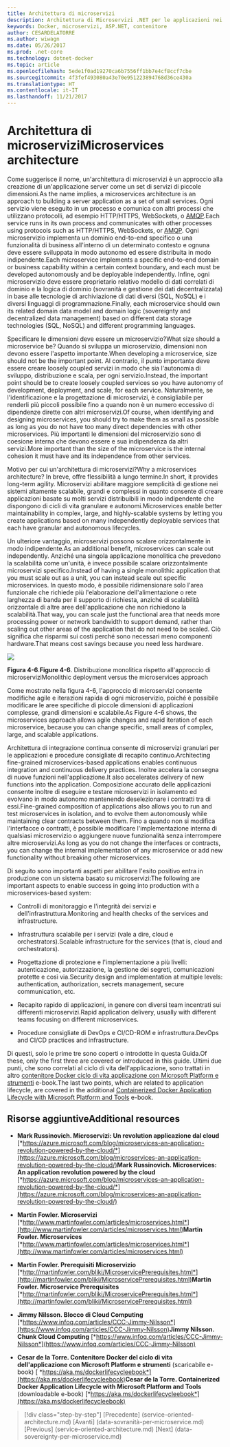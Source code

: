 ```yaml
---
title: Architettura di microservizi
description: Architettura di Microservizi .NET per le applicazioni nei contenitori .NET | Architettura di Microservizi
keywords: Docker, microservizi, ASP.NET, contenitore
author: CESARDELATORRE
ms.author: wiwagn
ms.date: 05/26/2017
ms.prod: .net-core
ms.technology: dotnet-docker
ms.topic: article
ms.openlocfilehash: 5ede1f0ad19270ca6b7556ff1bb7e4cf8ccf7cbe
ms.sourcegitcommit: 4f3fef493080a43e70e951223894768d36ce430a
ms.translationtype: HT
ms.contentlocale: it-IT
ms.lasthandoff: 11/21/2017
---
```

# <a name="microservices-architecture"></a><span data-ttu-id="0965b-104">Architettura di microservizi</span><span class="sxs-lookup"><span data-stu-id="0965b-104">Microservices architecture</span></span>

<span data-ttu-id="0965b-105">Come suggerisce il nome, un'architettura di microservizi è un approccio alla creazione di un'applicazione server come un set di servizi di piccole dimensioni.</span><span class="sxs-lookup"><span data-stu-id="0965b-105">As the name implies, a microservices architecture is an approach to building a server application as a set of small services.</span></span> <span data-ttu-id="0965b-106">Ogni servizio viene eseguito in un processo e comunica con altri processi che utilizzano protocolli, ad esempio HTTP/HTTPS, WebSockets, o [AMQP](https://en.wikipedia.org/wiki/Advanced_Message_Queuing_Protocol).</span><span class="sxs-lookup"><span data-stu-id="0965b-106">Each service runs in its own process and communicates with other processes using protocols such as HTTP/HTTPS, WebSockets, or [AMQP](https://en.wikipedia.org/wiki/Advanced_Message_Queuing_Protocol).</span></span> <span data-ttu-id="0965b-107">Ogni microservizio implementa un dominio end-to-end specifico o una funzionalità di business all'interno di un determinato contesto e ognuna deve essere sviluppata in modo autonomo ed essere distribuita in modo indipendente.</span><span class="sxs-lookup"><span data-stu-id="0965b-107">Each microservice implements a specific end-to-end domain or business capability within a certain context boundary, and each must be developed autonomously and be deployable independently.</span></span> <span data-ttu-id="0965b-108">Infine, ogni microservizio deve essere proprietario relativo modello di dati correlati di dominio e la logica di dominio (sovranità e gestione dei dati decentralizzata) in base alle tecnologie di archiviazione di dati diversi (SQL, NoSQL) e i diversi linguaggi di programmazione.</span><span class="sxs-lookup"><span data-stu-id="0965b-108">Finally, each microservice should own its related domain data model and domain logic (sovereignty and decentralized data management) based on different data storage technologies (SQL, NoSQL) and different programming languages.</span></span>

<span data-ttu-id="0965b-109">Specificare le dimensioni deve essere un microservizio?</span><span class="sxs-lookup"><span data-stu-id="0965b-109">What size should a microservice be?</span></span> <span data-ttu-id="0965b-110">Quando si sviluppa un microservizio, dimensioni non devono essere l'aspetto importante.</span><span class="sxs-lookup"><span data-stu-id="0965b-110">When developing a microservice, size should not be the important point.</span></span> <span data-ttu-id="0965b-111">Al contrario, il punto importante deve essere creare loosely coupled servizi in modo che sia l'autonomia di sviluppo, distribuzione e scala, per ogni servizio.</span><span class="sxs-lookup"><span data-stu-id="0965b-111">Instead, the important point should be to create loosely coupled services so you have autonomy of development, deployment, and scale, for each service.</span></span> <span data-ttu-id="0965b-112">Naturalmente, se l'identificazione e la progettazione di microservizi, è consigliabile per renderli più piccoli possibile fino a quando non è un numero eccessivo di dipendenze dirette con altri microservizi.</span><span class="sxs-lookup"><span data-stu-id="0965b-112">Of course, when identifying and designing microservices, you should try to make them as small as possible as long as you do not have too many direct dependencies with other microservices.</span></span> <span data-ttu-id="0965b-113">Più importanti le dimensioni del microservizio sono di coesione interna che devono essere e sua indipendenza da altri servizi.</span><span class="sxs-lookup"><span data-stu-id="0965b-113">More important than the size of the microservice is the internal cohesion it must have and its independence from other services.</span></span>

<span data-ttu-id="0965b-114">Motivo per cui un'architettura di microservizi?</span><span class="sxs-lookup"><span data-stu-id="0965b-114">Why a microservices architecture?</span></span> <span data-ttu-id="0965b-115">In breve, offre flessibilità a lungo termine.</span><span class="sxs-lookup"><span data-stu-id="0965b-115">In short, it provides long-term agility.</span></span> <span data-ttu-id="0965b-116">Microservizi abilitare maggiore semplicità di gestione nei sistemi altamente scalabile, grandi e complessi in quanto consente di creare applicazioni basate su molti servizi distribuibili in modo indipendente che dispongono di cicli di vita granulare e autonomi.</span><span class="sxs-lookup"><span data-stu-id="0965b-116">Microservices enable better maintainability in complex, large, and highly-scalable systems by letting you create applications based on many independently deployable services that each have granular and autonomous lifecycles.</span></span>

<span data-ttu-id="0965b-117">Un ulteriore vantaggio, microservizi possono scalare orizzontalmente in modo indipendente.</span><span class="sxs-lookup"><span data-stu-id="0965b-117">As an additional benefit, microservices can scale out independently.</span></span> <span data-ttu-id="0965b-118">Anziché una singola applicazione monolitica che prevedono la scalabilità come un'unità, è invece possibile scalare orizzontalmente microservizi specifico.</span><span class="sxs-lookup"><span data-stu-id="0965b-118">Instead of having a single monolithic application that you must scale out as a unit, you can instead scale out specific microservices.</span></span> <span data-ttu-id="0965b-119">In questo modo, è possibile ridimensionare solo l'area funzionale che richiede più l'elaborazione dell'alimentazione o rete larghezza di banda per il supporto di richiesta, anziché di scalabilità orizzontale di altre aree dell'applicazione che non richiedono la scalabilità.</span><span class="sxs-lookup"><span data-stu-id="0965b-119">That way, you can scale just the functional area that needs more processing power or network bandwidth to support demand, rather than scaling out other areas of the application that do not need to be scaled.</span></span> <span data-ttu-id="0965b-120">Ciò significa che risparmi sui costi perché sono necessari meno componenti hardware.</span><span class="sxs-lookup"><span data-stu-id="0965b-120">That means cost savings because you need less hardware.</span></span>

![](./media/image6.png)

<span data-ttu-id="0965b-121">**Figura 4-6**.</span><span class="sxs-lookup"><span data-stu-id="0965b-121">**Figure 4-6**.</span></span> <span data-ttu-id="0965b-122">Distribuzione monolitica rispetto all'approccio di microservizi</span><span class="sxs-lookup"><span data-stu-id="0965b-122">Monolithic deployment versus the microservices approach</span></span>

<span data-ttu-id="0965b-123">Come mostrato nella figura 4-6, l'approccio di microservizi consente modifiche agile e iterazioni rapida di ogni microservizio, poiché è possibile modificare le aree specifiche di piccole dimensioni di applicazioni complesse, grandi dimensioni e scalabile.</span><span class="sxs-lookup"><span data-stu-id="0965b-123">As Figure 4-6 shows, the microservices approach allows agile changes and rapid iteration of each microservice, because you can change specific, small areas of complex, large, and scalable applications.</span></span>

<span data-ttu-id="0965b-124">Architettura di integrazione continua consente di microservizi granulari per le applicazioni e procedure consigliate di recapito continuo.</span><span class="sxs-lookup"><span data-stu-id="0965b-124">Architecting fine-grained microservices-based applications enables continuous integration and continuous delivery practices.</span></span> <span data-ttu-id="0965b-125">Inoltre accelera la consegna di nuove funzioni nell'applicazione.</span><span class="sxs-lookup"><span data-stu-id="0965b-125">It also accelerates delivery of new functions into the application.</span></span> <span data-ttu-id="0965b-126">Composizione accurato delle applicazioni consente inoltre di eseguire e testare microservizi in isolamento ed evolvano in modo autonomo mantenendo deselezionare i contratti tra di essi.</span><span class="sxs-lookup"><span data-stu-id="0965b-126">Fine-grained composition of applications also allows you to run and test microservices in isolation, and to evolve them autonomously while maintaining clear contracts between them.</span></span> <span data-ttu-id="0965b-127">Fino a quando non si modifica l'interfacce o contratti, è possibile modificare l'implementazione interna di qualsiasi microservizio o aggiungere nuove funzionalità senza interrompere altre microservizi.</span><span class="sxs-lookup"><span data-stu-id="0965b-127">As long as you do not change the interfaces or contracts, you can change the internal implementation of any microservice or add new functionality without breaking other microservices.</span></span>

<span data-ttu-id="0965b-128">Di seguito sono importanti aspetti per abilitare l'esito positivo entra in produzione con un sistema basato su microservizi:</span><span class="sxs-lookup"><span data-stu-id="0965b-128">The following are important aspects to enable success in going into production with a microservices-based system:</span></span>

-   <span data-ttu-id="0965b-129">Controlli di monitoraggio e l'integrità dei servizi e dell'infrastruttura.</span><span class="sxs-lookup"><span data-stu-id="0965b-129">Monitoring and health checks of the services and infrastructure.</span></span>

-   <span data-ttu-id="0965b-130">Infrastruttura scalabile per i servizi (vale a dire, cloud e orchestrators).</span><span class="sxs-lookup"><span data-stu-id="0965b-130">Scalable infrastructure for the services (that is, cloud and orchestrators).</span></span>

-   <span data-ttu-id="0965b-131">Progettazione di protezione e l'implementazione a più livelli: autenticazione, autorizzazione, la gestione dei segreti, comunicazioni protette e così via.</span><span class="sxs-lookup"><span data-stu-id="0965b-131">Security design and implementation at multiple levels: authentication, authorization, secrets management, secure communication, etc.</span></span>

-   <span data-ttu-id="0965b-132">Recapito rapido di applicazioni, in genere con diversi team incentrati sui differenti microservizi.</span><span class="sxs-lookup"><span data-stu-id="0965b-132">Rapid application delivery, usually with different teams focusing on different microservices.</span></span>

-   <span data-ttu-id="0965b-133">Procedure consigliate di DevOps e CI/CD-ROM e infrastruttura.</span><span class="sxs-lookup"><span data-stu-id="0965b-133">DevOps and CI/CD practices and infrastructure.</span></span>

<span data-ttu-id="0965b-134">Di questi, solo le prime tre sono coperti o introdotte in questa Guida.</span><span class="sxs-lookup"><span data-stu-id="0965b-134">Of these, only the first three are covered or introduced in this guide.</span></span> <span data-ttu-id="0965b-135">Ultimi due punti, che sono correlati al ciclo di vita dell'applicazione, sono trattati in altro [contenitore Docker ciclo di vita applicazione con Microsoft Platform e strumenti](https://aka.ms/dockerlifecycleebook) e-book.</span><span class="sxs-lookup"><span data-stu-id="0965b-135">The last two points, which are related to application lifecycle, are covered in the additional [Containerized Docker Application Lifecycle with Microsoft Platform and Tools](https://aka.ms/dockerlifecycleebook) e-book.</span></span>

## <a name="additional-resources"></a><span data-ttu-id="0965b-136">Risorse aggiuntive</span><span class="sxs-lookup"><span data-stu-id="0965b-136">Additional resources</span></span>

-   <span data-ttu-id="0965b-137">**Mark Russinovich. Microservizi: Un revolution applicazione dal cloud**
    [*https://azure.microsoft.com/blog/microservices-an-application-revolution-powered-by-the-cloud/*](https://azure.microsoft.com/blog/microservices-an-application-revolution-powered-by-the-cloud/)</span><span class="sxs-lookup"><span data-stu-id="0965b-137">**Mark Russinovich. Microservices: An application revolution powered by the cloud**
[*https://azure.microsoft.com/blog/microservices-an-application-revolution-powered-by-the-cloud/*](https://azure.microsoft.com/blog/microservices-an-application-revolution-powered-by-the-cloud/)</span></span>

-   <span data-ttu-id="0965b-138">**Martin Fowler. Microservizi**
    [*http://www.martinfowler.com/articles/microservices.html*](http://www.martinfowler.com/articles/microservices.html)</span><span class="sxs-lookup"><span data-stu-id="0965b-138">**Martin Fowler. Microservices**
[*http://www.martinfowler.com/articles/microservices.html*](http://www.martinfowler.com/articles/microservices.html)</span></span>

-   <span data-ttu-id="0965b-139">**Martin Fowler. Prerequisiti Microservizio**
    [*http://martinfowler.com/bliki/MicroservicePrerequisites.html*](http://martinfowler.com/bliki/MicroservicePrerequisites.html)</span><span class="sxs-lookup"><span data-stu-id="0965b-139">**Martin Fowler. Microservice Prerequisites**
[*http://martinfowler.com/bliki/MicroservicePrerequisites.html*](http://martinfowler.com/bliki/MicroservicePrerequisites.html)</span></span>

-   <span data-ttu-id="0965b-140">**Jimmy Nilsson. Blocco di Cloud Computing**
    [*https://www.infoq.com/articles/CCC-Jimmy-Nilsson*](https://www.infoq.com/articles/CCC-Jimmy-Nilsson)</span><span class="sxs-lookup"><span data-stu-id="0965b-140">**Jimmy Nilsson. Chunk Cloud Computing**
[*https://www.infoq.com/articles/CCC-Jimmy-Nilsson*](https://www.infoq.com/articles/CCC-Jimmy-Nilsson)</span></span>

-   <span data-ttu-id="0965b-141">**Cesar de la Torre. Contenitore Docker del ciclo di vita dell'applicazione con Microsoft Platform e strumenti** (scaricabile e-book) [ *https://aka.ms/dockerlifecycleebook*](https://aka.ms/dockerlifecycleebook)</span><span class="sxs-lookup"><span data-stu-id="0965b-141">**Cesar de la Torre. Containerized Docker Application Lifecycle with Microsoft Platform and Tools** (downloadable e-book) [*https://aka.ms/dockerlifecycleebook*](https://aka.ms/dockerlifecycleebook)</span></span>




>[!div class="step-by-step"]
<span data-ttu-id="0965b-142">[Precedente] (service-oriented-architecture.md) [Avanti] (data-sovranità-per-microservice.md)</span><span class="sxs-lookup"><span data-stu-id="0965b-142">[Previous] (service-oriented-architecture.md) [Next] (data-sovereignty-per-microservice.md)</span></span>
